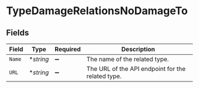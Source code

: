 # TypeDamageRelationsNoDamageTo


## Fields

| Field                                             | Type                                              | Required                                          | Description                                       |
| ------------------------------------------------- | ------------------------------------------------- | ------------------------------------------------- | ------------------------------------------------- |
| `Name`                                            | **string*                                         | :heavy_minus_sign:                                | The name of the related type.                     |
| `URL`                                             | **string*                                         | :heavy_minus_sign:                                | The URL of the API endpoint for the related type. |